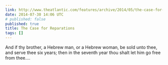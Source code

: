 ```yaml
---
link: http://www.theatlantic.com/features/archive/2014/05/the-case-for-reparations/361631/
date: 2014-07-30 14:06 UTC
# published: false
published: true
title: The Case for Reparations
tags: []
---
```


And if thy brother, a Hebrew man, or a Hebrew woman, be sold unto thee, and serve thee six years; then in the seventh year thou shalt let him go free from thee.…
